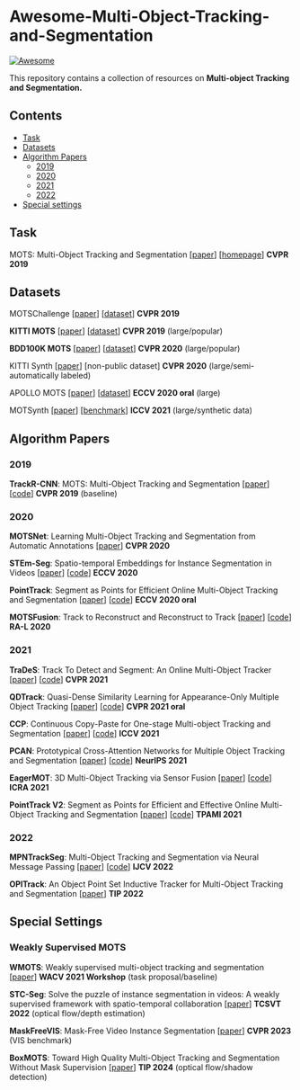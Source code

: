 # Awesome-Multi-Object-Tracking-and-Segmentation
[![Awesome](https://cdn.rawgit.com/sindresorhus/awesome/d7305f38d29fed78fa85652e3a63e154dd8e8829/media/badge.svg)](https://github.com/sindresorhus/awesome)

This repository contains a collection of resources on **Multi-object Tracking and Segmentation.**

## Contents
- [Task](#task)
- [Datasets](#datasets)
- [Algorithm Papers](#algorithm-papers)
  - [2019](#2019)
  - [2020](#2020)
  - [2021](#2021)
  - [2022](#2022)
- [Special settings](#special-settings)

## Task
MOTS: Multi-Object Tracking and Segmentation [[paper](https://openaccess.thecvf.com/content_CVPR_2019/html/Voigtlaender_MOTS_Multi-Object_Tracking_and_Segmentation_CVPR_2019_paper.html)] [[homepage](https://www.vision.rwth-aachen.de/page/mots)] **CVPR 2019**

## Datasets
MOTSChallenge [[paper](https://openaccess.thecvf.com/content_CVPR_2019/html/Voigtlaender_MOTS_Multi-Object_Tracking_and_Segmentation_CVPR_2019_paper.html)] [[dataset](https://www.vision.rwth-aachen.de/page/mots)] **CVPR 2019**

**KITTI MOTS** [[paper](https://openaccess.thecvf.com/content_CVPR_2019/html/Voigtlaender_MOTS_Multi-Object_Tracking_and_Segmentation_CVPR_2019_paper.html)] [[dataset](https://www.vision.rwth-aachen.de/page/mots)] **CVPR 2019** (large/popular)

**BDD100K MOTS** [[paper](https://arxiv.org/abs/1805.04687)] [[dataset](https://doc.bdd100k.com/download.html#mots-2020-labels)] **CVPR 2020** (large/popular)

KITTI Synth [[paper](https://openaccess.thecvf.com/content_CVPR_2020/html/Porzi_Learning_Multi-Object_Tracking_and_Segmentation_From_Automatic_Annotations_CVPR_2020_paper.html)] [non-public dataset] **CVPR 2020** (large/semi-automatically labeled)

APOLLO MOTS [[paper](https://arxiv.org/abs/2007.01550)] [[dataset](https://github.com/detectRecog/PointTrack)] **ECCV 2020 oral** (large)

MOTSynth [[paper](https://openaccess.thecvf.com/content/ICCV2021/html/Fabbri_MOTSynth_How_Can_Synthetic_Data_Help_Pedestrian_Detection_and_Tracking_ICCV_2021_paper.html)] [[benchmark](https://motchallenge.net/data/MOTSynth-MOTS/)] **ICCV 2021** (large/synthetic data)

## Algorithm Papers
### 2019
**TrackR-CNN**: MOTS: Multi-Object Tracking and Segmentation [[paper](https://openaccess.thecvf.com/content_CVPR_2019/html/Voigtlaender_MOTS_Multi-Object_Tracking_and_Segmentation_CVPR_2019_paper.html)] [[code](https://github.com/VisualComputingInstitute/TrackR-CNN/tree/master)] **CVPR 2019** (baseline)

### 2020
**MOTSNet**: Learning Multi-Object Tracking and Segmentation from Automatic Annotations [[paper](https://openaccess.thecvf.com/content_CVPR_2020/html/Porzi_Learning_Multi-Object_Tracking_and_Segmentation_From_Automatic_Annotations_CVPR_2020_paper.html)] **CVPR 2020**

**STEm-Seg**: Spatio-temporal Embeddings for Instance Segmentation in Videos [[paper](https://arxiv.org/abs/2003.08429)] [[code](https://github.com/sabarim/STEm-Seg)] **ECCV 2020**

**PointTrack**: Segment as Points for Efficient Online Multi-Object Tracking and Segmentation [[paper](https://arxiv.org/abs/2007.01550)] [[code](https://github.com/detectRecog/PointTrack)] **ECCV 2020 oral**

**MOTSFusion**: Track to Reconstruct and Reconstruct to Track [[paper](https://arxiv.org/abs/1910.00130)] [[code](https://github.com/tobiasfshr/MOTSFusion)] **RA-L 2020**

### 2021
**TraDeS**: Track To Detect and Segment: An Online Multi-Object Tracker [[paper](https://openaccess.thecvf.com/content/CVPR2021/html/Wu_Track_To_Detect_and_Segment_An_Online_Multi-Object_Tracker_CVPR_2021_paper.html?ref=https://githubhelp.com)] [[code](https://github.com/JialianW/TraDeS)] **CVPR 2021**

**QDTrack**: Quasi-Dense Similarity Learning for Appearance-Only Multiple Object Tracking [[paper](https://arxiv.org/abs/2210.06984)] [[code](https://github.com/SysCV/qdtrack)] **CVPR 2021 oral**

**CCP**: Continuous Copy-Paste for One-stage Multi-object Tracking and Segmentation [[paper](https://openaccess.thecvf.com/content/ICCV2021/html/Xu_Continuous_Copy-Paste_for_One-Stage_Multi-Object_Tracking_and_Segmentation_ICCV_2021_paper.html)] [[code](https://github.com/detectRecog/CCP)] **ICCV 2021**

**PCAN**: Prototypical Cross-Attention Networks for Multiple Object Tracking and Segmentation [[paper](https://proceedings.neurips.cc/paper_files/paper/2021/hash/093f65e080a295f8076b1c5722a46aa2-Abstract.html)] [[code](https://github.com/SysCV/pcan)] **NeurIPS 2021**

**EagerMOT**: 3D Multi-Object Tracking via Sensor Fusion [[paper](https://arxiv.org/abs/2104.14682)] [[code](https://github.com/aleksandrkim61/EagerMOT)] **ICRA 2021**

**PointTrack V2**: Segment as Points for Efficient and Effective Online Multi-Object Tracking and Segmentation [[paper](https://ieeexplore.ieee.org/abstract/document/9449985)] [[code](https://github.com/detectRecog/CCP)] **TPAMI 2021**

### 2022
**MPNTrackSeg**: Multi-Object Tracking and Segmentation via Neural Message Passing [[paper](https://link.springer.com/article/10.1007/s11263-022-01678-6)] [[code](https://github.com/ocetintas/MPNTrackSeg)] **IJCV 2022**

**OPITrack**: An Object Point Set Inductive Tracker for Multi-Object Tracking and Segmentation [[paper](https://ieeexplore.ieee.org/abstract/document/9881968)] **TIP 2022**


## Special Settings

### Weakly Supervised MOTS
**WMOTS**: Weakly supervised multi-object tracking and segmentation [[paper](https://openaccess.thecvf.com/content/WACV2021W/AVV/html/Ruiz_Weakly_Supervised_Multi-Object_Tracking_and_Segmentation_WACVW_2021_paper.html)] **WACV 2021 Workshop** (task proposal/baseline)

**STC-Seg**: Solve the puzzle of instance segmentation in videos: A weakly supervised framework with spatio-temporal collaboration [[paper](https://ieeexplore.ieee.org/abstract/document/9869635)] **TCSVT 2022** (optical flow/depth estimation)

**MaskFreeVIS**: Mask-Free Video Instance Segmentation [[paper](https://openaccess.thecvf.com/content/CVPR2023/html/Ke_Mask-Free_Video_Instance_Segmentation_CVPR_2023_paper.html)] **CVPR 2023** (VIS benchmark)

**BoxMOTS**: Toward High Quality Multi-Object Tracking and Segmentation Without Mask Supervision [[paper](https://ieeexplore.ieee.org/abstract/document/10539628)] **TIP 2024** (optical flow/shadow detection)
